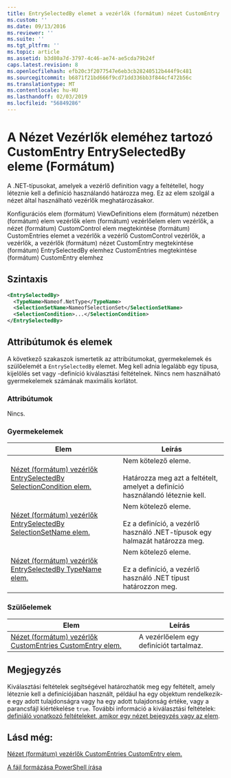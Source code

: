 ```yaml
---
title: EntrySelectedBy elemet a vezérlők (formátum) nézet CustomEntry |} A Microsoft Docs
ms.custom: ''
ms.date: 09/13/2016
ms.reviewer: ''
ms.suite: ''
ms.tgt_pltfrm: ''
ms.topic: article
ms.assetid: b3d80a7d-3797-4c46-ae74-ae5cda79b24f
caps.latest.revision: 8
ms.openlocfilehash: efb20c3f2077547e6eb3cb28240512b444f9c481
ms.sourcegitcommit: b6871f21bd666f9cd71dd336bb3f844cf472b56c
ms.translationtype: MT
ms.contentlocale: hu-HU
ms.lasthandoff: 02/03/2019
ms.locfileid: "56849286"
---
```

# <a name="entryselectedby-element-for-customentry-for-controls-for-view-format"></a>A Nézet Vezérlők eleméhez tartozó CustomEntry EntrySelectedBy eleme (Formátum)

A .NET-típusokat, amelyek a vezérlő definition vagy a feltétellel, hogy léteznie kell a definíció használandó határozza meg. Ez az elem szolgál a nézet által használható vezérlők meghatározásakor.

Konfigurációs elem (formátum) ViewDefinitions elem (formátum) nézetben (formátum) elem vezérlők elem (formátum) vezérlőelem elem vezérlők, a nézet (formátum) CustomControl elem megtekintése (formátum) CustomEntries elemet a vezérlők a vezérlő CustomControl vezérlők, a vezérlők, a vezérlők (formátum) nézet CustomEntry megtekintése (formátum) EntrySelectedBy elemhez CustomEntries megtekintése (formátum) CustomEntry elemhez

## <a name="syntax"></a>Szintaxis

```xml
<EntrySelectedBy>
  <TypeName>Nameof.NetType</TypeName>
  <SelectionSetName>NameofSelectionSet</SelectionSetName>
  <SelectionCondition>...</SelectionCondition>
</EntrySelectedBy>
```

## <a name="attributes-and-elements"></a>Attribútumok és elemek

A következő szakaszok ismertetik az attribútumokat, gyermekelemek és szülőelemét a `EntrySelectedBy` elemet. Meg kell adnia legalább egy típusa, kijelölés set vagy -definíció kiválasztási feltételnek. Nincs nem használható gyermekelemek számának maximális korlátot.

### <a name="attributes"></a>Attribútumok

Nincs.

### <a name="child-elements"></a>Gyermekelemek

|Elem|Leírás|
|-------------|-----------------|
|[Nézet (formátum) vezérlők EntrySelectedBy SelectionCondition elem.](./selectioncondition-element-for-entryselectedby-for-controls-for-view-format.md)|Nem kötelező eleme.<br /><br /> Határozza meg azt a feltételt, amelyet a definíció használandó léteznie kell.|
|[Nézet (formátum) vezérlők EntrySelectedBy SelectionSetName elem.](./selectionsetname-element-for-entryselectedby-for-controls-for-view-format.md)|Nem kötelező eleme.<br /><br /> Ez a definíció, a vezérlő használó .NET-típusok egy halmazát határozza meg.|
|[Nézet (formátum) vezérlők EntrySelectedBy TypeName elem.](./typename-element-for-entryselectedby-for-controls-for-view-format.md)|Nem kötelező eleme.<br /><br /> Ez a definíció, a vezérlő használó .NET típust határozzon meg.|

### <a name="parent-elements"></a>Szülőelemek

|Elem|Leírás|
|-------------|-----------------|
|[Nézet (formátum) vezérlők CustomEntries CustomEntry elem.](./customentry-element-for-customentries-for-controls-for-view-format.md)|A vezérlőelem egy definíciót tartalmaz.|

## <a name="remarks"></a>Megjegyzés

Kiválasztási feltételek segítségével határozhatók meg egy feltételt, amely léteznie kell a definíciójában használt, például ha egy objektum rendelkezik-e egy adott tulajdonságra vagy ha egy adott tulajdonság értéke, vagy a parancsfájl kiértékelése `true`. További információ a kiválasztási feltételek: [definiáló vonatkozó feltételeket, amikor egy nézet bejegyzés vagy az elem](./defining-conditions-for-displaying-data.md).

## <a name="see-also"></a>Lásd még:

[Nézet (formátum) vezérlők CustomEntries CustomEntry elem.](./customentry-element-for-customentries-for-controls-for-view-format.md)

[A fájl formázása PowerShell írása](./writing-a-powershell-formatting-file.md)
